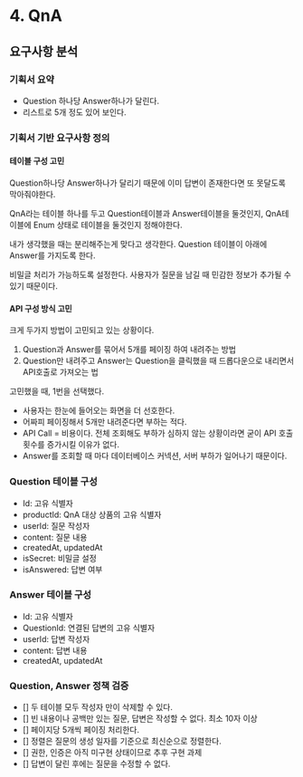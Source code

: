 # 4. QnA

## 요구사항 분석

### 기획서 요약
- Question 하나당 Answer하나가 달린다.
- 리스트로 5개 정도 있어 보인다.

### 기획서 기반 요구사항 정의
#### 테이블 구성 고민
Question하나당 Answer하나가 달리기 때문에 이미 답변이 존재한다면 또 못달도록 막아줘야한다.

QnA라는 테이블 하나를 두고 Question테이블과 Answer테이블을 둘것인지, QnA테이블에 Enum 상태로 테이블을 둘것인지 정해야한다.

내가 생각했을 때는 분리해주는게 맞다고 생각한다. Question 테이블이 아래에 Answer를 가지도록 한다.

비밀글 처리가 가능하도록 설정한다. 사용자가 질문을 남길 때 민감한 정보가 추가될 수 있기 때문이다.
#### API 구성 방식 고민
크게 두가지 방법이 고민되고 있는 상황이다.
1. Question과 Answer를 묶어서 5개를 페이징 하여 내려주는 방법
2. Question만 내려주고 Answer는 Question을 클릭했을 때 드롭다운으로 내리면서 API호출로 가져오는 법

고민했을 때, 1번을 선택했다.
- 사용자는 한눈에 들어오는 화면을 더 선호한다.
- 어짜피 페이징해서 5개만 내려준다면 부하는 적다.
- API Call = 비용이다. 전체 조회해도 부하가 심하지 않는 상황이라면 굳이 API 호출 횟수를 증가시킬 이유가 없다.
- Answer를 조회할 때 마다 데이터베이스 커넥션, 서버 부하가 일어나기 때문이다.

### Question 테이블 구성
- Id: 고유 식별자
- productId: QnA 대상 상품의 고유 식별자
- userId: 질문 작성자
- content: 질문 내용
- createdAt, updatedAt
- isSecret: 비밀글 설정
- isAnswered: 답변 여부

### Answer 테이블 구성
- Id: 고유 식별자
- QuestionId: 연결된 답변의 고유 식별자
- userId: 답변 작성자
- content: 답변 내용
- createdAt, updatedAt

### Question, Answer 정책 검증
- [] 두 테이블 모두 작성자 만이 삭제할 수 있다.
- [] 빈 내용이나 공백만 있는 질문, 답변은 작성할 수 없다. 최소 10자 이상
- [] 페이지당 5개씩 페이징 처리한다.
- [] 정렬은 질문의 생성 일자를 기준으로 최신순으로 정렬한다.
- [] 권한, 인증은 아직 미구현 상태이므로 추후 구현 과제
- [] 답변이 달린 후에는 질문을 수정할 수 없다.